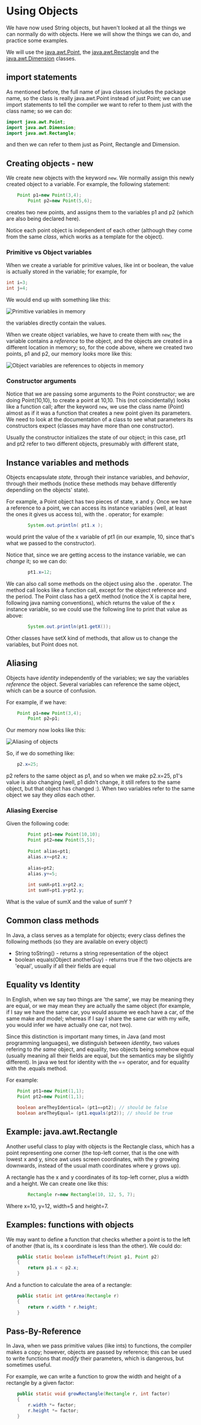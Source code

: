 Using Objects
===

We have now used String objects, but haven't looked at all the things we can normally do with objects. Here we will show the things we can do, and practice some examples.

We will use the [java.awt.Point](https://docs.oracle.com/javase/8/docs/api/java/awt/Point.html),  the [java.awt.Rectangle](https://docs.oracle.com/javase/8/docs/api/java/awt/Rectangle.html) and the [java.awt.Dimension](https://docs.oracle.com/javase/8/docs/api/java/awt/Dimension.html) classes.

## import statements
As mentioned before, the full name of java classes includes the package name, so the class is really java.awt.Point instead of just Point; we can use import statements to tell the compiler we want to refer to them just with the class name; so we can do:
```java
import java.awt.Point;
import java.awt.Dimension;
import java.awt.Rectangle;
```

and then we can refer to them just as Point, Rectangle and Dimension.

## Creating objects - new

We create new objects with the keyword  `new`. We normally assign this newly created object to a variable. For example, the following statement:
```java
	Point p1=new Point(3,4);
        Point p2=new Point(5,6);
```
creates two new points, and assigns them to the variables p1 and p2 (which are also being declared here).

Notice each point object is independent of each other (although they come from the same *class*, which works as a template for the object).


### Primitive vs Object variables 

When we create a variable for primitive values, like int or boolean, the value is actually stored in the variable; for example, for 
```java
int i=3;
int j=4;
```
We would end up with something like this:

![Primitive variables in memory](pics/IntVariables.png)

the variables directly contain the values.

When we create object variables, we have to create them with `new`; the variable contains a *reference* to the object, and the objects are created in a different location in memory; so, for the code above, where we created two points, p1 and p2, our memory looks more like this:

![Object variables are references to objects in memory](pics/ObjectVariables.png)

### Constructor arguments

Notice that we are passing some arguments to the Point constructor; we are doing Point(10,10), to create a point at 10,10. This (not coincidentally) looks like a function call; after the keyword `new`, we use the class name (Point) almost as if it was a function that creates a new point given its parameters. We need to look at the documentation of a class to see what parameters its constructors expect (classes may have more than one constructor). 

Usually the constructor initializes the state of our object; in this case, pt1 and pt2 refer to two different objects, presumably with different state,

## Instance variables and methods

Objects encapsulate *state*, through their instance variables, and *behavior*, through their methods (notice these methods may behave differently dependiing on the objects' state).

For example, a Point object has two pieces of state, x and y. Once we have a reference to a point, we can access its instance variables (well, at least the ones it gives us access to), with the . operator; for example:
```java
		System.out.println( pt1.x );
```
would print the value of the x variable of pt1 (in our example, 10, since that's what we passed to the constructor).

Notice that, since we are getting access to the instance variable, we can *change* it; so we can do:
```java
		pt1.x=12;
```

We can also call some methods on the object using also the . operator. The method call looks like a function call, except for the object reference and the period. The Point class has a getX method (notice the X is capital here, following java naming conventions), which returns the value of the x instance variable, so we could use the following line to print that value as above:
```java
		System.out.println(pt1.getX());
```

Other classes have setX kind of methods, that allow us to change the variables, but Point does not.

## Aliasing 
Objects have *identity* independently of the variables; we say the variables *reference* the object. Several variables can reference the same object, which can be a source of confusion.

For example, if we have:
```java
	Point p1=new Point(3,4);
        Point p2=p1;
```

Our memory now looks like this:

![Aliasing of objects](pics/Aliasing.png)

So, if we do something like:

```java
	p2.x=25;
```

p2 refers to the same object as p1, and so when we make p2.x=25, p1's value is also changing (well, p1 didn't change, it still refers to the same object, but that object has changed :). When two variables refer to the same object we say they *alias* each other.

### Aliasing Exercise
Given the following code:
```java
		Point pt1=new Point(10,10);
		Point pt2=new Point(5,5);
		
		Point alias=pt1;
		alias.x+=pt2.x;
		
		alias=pt2;
		alias.y+=5;
		
		int sumX=pt1.x+pt2.x;
		int sumY=pt1.y+pt2.y;
```
What is the value of sumX and the value of sumY ?

## Common class methods

In Java, a class serves as a template for objects; every class defines the following methods (so they are available on every object)
+ String toString() - returns a string representation of the object
+ boolean equals(Object anotherGuy) - returns true if the two objects are 'equal', usually if all their fields are equal

## Equality vs Identity

In English, when we say two things are 'the same', we may be meaning they are equal, or we may mean they are actually the same object (for example, if I say we have the same car, you would assume we each have a car, of the same make and model; whereas if I say I share the same car with my wife, you would infer we have actually one car, not two).

Since this distinction is important many times, in Java (and most programming languages), we distinguish between *identity*, two values refering to *the same* object, and equality, two objects being somehow equal (usually meaning all their fields are equal, but the semantics may be slightly different). In java we test for identity with the == operator, and for equality with the .equals method.

For example:
```java
    Point pt1=new Point(1,1);
    Point pt2=new Point(1,1);
    
    boolean areTheyIdentical= (pt1==pt2); // should be false
    boolean areTheyEqual= (pt1.equals(pt2)); // should be true
```

## Example: java.awt.Rectangle
Another useful class to play with objects is the Rectangle class, which has a point representing one corner (the top-left corner, that is the one with lowest x and y, since awt uses screen coordinates, with the y growing downwards, instead of the usual math coordinates where y grows up).

A rectangle has the x and y coordinates of its top-left corner, plus a width and a height. We can create one like this:
```java
		Rectangle r=new Rectangle(10, 12, 5, 7);
```
Where x=10, y=12, width=5 and height=7.

## Examples: functions with objects

We may want to define a function that checks whether a point is to the left of another (that is, its x coordinate is less than the other). We could do:
```java
	public static boolean isToTheLeft(Point p1, Point p2)
	{
		return p1.x < p2.x;
	}
```

And a function to calculate the area of a rectangle:
```java
	public static int getArea(Rectangle r)
	{
		return r.width * r.height;
	}
```

## Pass-By-Reference
In Java, when we pass primitive values (like ints) to functions, the compiler makes a copy; however, objects are passed by reference; this can be used to write functions that *modify* their parameters, which is dangerous, but sometimes useful.

For example, we can write a function to grow the width and height of a rectangle by a given factor:
```java
	public static void growRectangle(Rectangle r, int factor)
	{
		r.width *= factor;
		r.height *= factor;
	}
```


